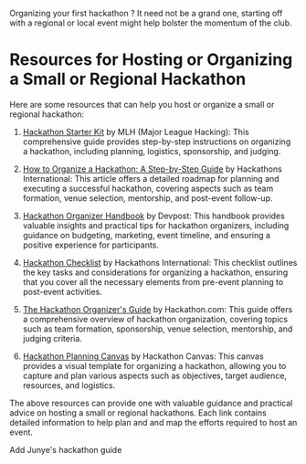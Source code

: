 Organizing your first hackathon ? It need not be a grand one, starting off with a regional or local event might help bolster the momentum of the club.

# Resources for Hosting or Organizing a Small or Regional Hackathon

Here are some resources that can help you host or organize a small or regional hackathon:

1. [Hackathon Starter Kit](https://github.com/MLH/hackathon-starter-kit) by MLH (Major League Hacking): This comprehensive guide provides step-by-step instructions on organizing a hackathon, including planning, logistics, sponsorship, and judging.

2. [How to Organize a Hackathon: A Step-by-Step Guide](https://hackathons.international/guides/how-to-organize-a-hackathon) by Hackathons International: This article offers a detailed roadmap for planning and executing a successful hackathon, covering aspects such as team formation, venue selection, mentorship, and post-event follow-up.

3. [Hackathon Organizer Handbook](https://go.devpost.com/hackathon-organizer-handbook/) by Devpost: This handbook provides valuable insights and practical tips for hackathon organizers, including guidance on budgeting, marketing, event timeline, and ensuring a positive experience for participants.

4. [Hackathon Checklist](https://hackathons.international/resources/hackathon-checklist) by Hackathons International: This checklist outlines the key tasks and considerations for organizing a hackathon, ensuring that you cover all the necessary elements from pre-event planning to post-event activities.

5. [The Hackathon Organizer's Guide](https://hackathon.com/guide) by Hackathon.com: This guide offers a comprehensive overview of hackathon organization, covering topics such as team formation, sponsorship, venue selection, mentorship, and judging criteria.

6. [Hackathon Planning Canvas](https://hackathoncanvas.com/) by Hackathon Canvas: This canvas provides a visual template for organizing a hackathon, allowing you to capture and plan various aspects such as objectives, target audience, resources, and logistics.

The above resources can provide one with valuable guidance and practical advice on hosting a small or regional hackathons. Each link contains detailed information to help plan and and map the efforts required to host an event.


Add Junye's hackathon guide

